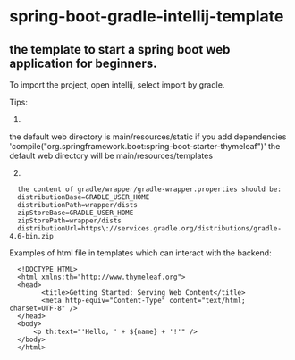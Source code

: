 # spring-boot-gradle-intellij-template

## the template to start a spring boot web application for beginners.

To import the project, open intellij, select import by gradle. 

Tips: 

      
1.      
the default web directory is main/resources/static
if you add dependencies 'compile("org.springframework.boot:spring-boot-starter-thymeleaf")'
the default web directory will be main/resources/templates
      
2.      
            
      the content of gradle/wrapper/gradle-wrapper.properties should be:
      distributionBase=GRADLE_USER_HOME
      distributionPath=wrapper/dists
      zipStoreBase=GRADLE_USER_HOME
      zipStorePath=wrapper/dists
      distributionUrl=https\://services.gradle.org/distributions/gradle-4.6-bin.zip
      
Examples of html file in templates which can interact with the backend:
      
      <!DOCTYPE HTML>
      <html xmlns:th="http://www.thymeleaf.org">
      <head> 
            <title>Getting Started: Serving Web Content</title> 
            <meta http-equiv="Content-Type" content="text/html; charset=UTF-8" />
      </head>
      <body>
          <p th:text="'Hello, ' + ${name} + '!'" />
      </body>
      </html>
